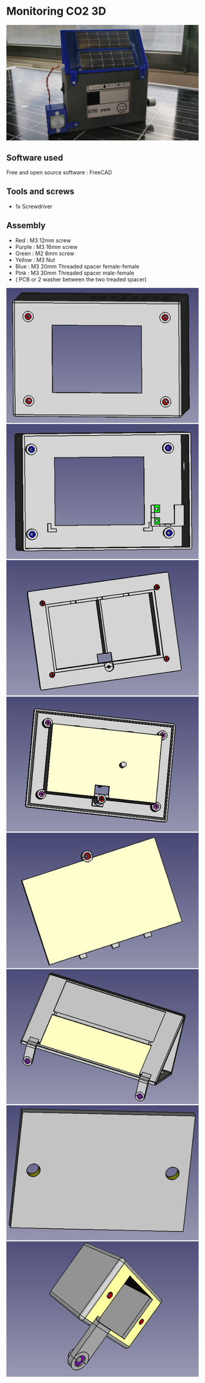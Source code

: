 # Monitoring CO2 3D

![Main image](https://raw.githubusercontent.com/Monitoring-CO2/.github/main/images/Full_front.jpg)

## Software used

Free and open source software : FreeCAD

## Tools and screws

- 1x Screwdriver

## Assembly

- Red : M3 12mm screw
- Purple : M3 16mm screw
- Green : M2 8mm screw
- Yellow : M3 Nut
- Blue : M3 20mm Threaded spacer female-female
- Pink : M3 30mm Threaded spacer male-female
- ( PCB or 2 washer between the two treaded spacer)


![Case front view](https://raw.githubusercontent.com/Monitoring-CO2/.github/main/images/3D_case_front.png)
![Case back view](https://raw.githubusercontent.com/Monitoring-CO2/.github/main/images/3D_case_back.png)
![Batterie back view](https://raw.githubusercontent.com/Monitoring-CO2/.github/main/images/3D_batterie_case_back.png)
![Batterie front view](https://raw.githubusercontent.com/Monitoring-CO2/.github/main/images/3D_batterie_case_front.png)
![Batterie protection view](https://raw.githubusercontent.com/Monitoring-CO2/.github/main/images/3D_batterie_case_protection.png)
![Solar module front view](https://raw.githubusercontent.com/Monitoring-CO2/.github/main/images/3D_module_solar_front.png)
![Attendance module back view](https://raw.githubusercontent.com/Monitoring-CO2/.github/main/images/3D_attendance_module_back.png)
![Attendance module front view](https://raw.githubusercontent.com/Monitoring-CO2/.github/main/images/3D_attendance_module_front.png)



